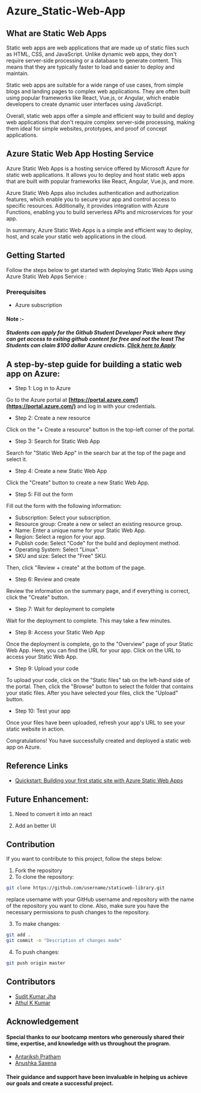 # Azure_Static-Web-App

## What are Static Web Apps
Static web apps are web applications that are made up of static files such as HTML, CSS, and JavaScript. Unlike dynamic web apps, they don't require server-side processing or a database to generate content. This means that they are typically faster to load and easier to deploy and maintain.

Static web apps are suitable for a wide range of use cases, from simple blogs and landing pages to complex web applications. They are often built using popular frameworks like React, Vue.js, or Angular, which enable developers to create dynamic user interfaces using JavaScript.

Overall, static web apps offer a simple and efficient way to build and deploy web applications that don't require complex server-side processing, making them ideal for simple websites, prototypes, and proof of concept applications.

## Azure Static Web App Hosting Service
Azure Static Web Apps is a hosting service offered by Microsoft Azure for static web applications. It allows you to deploy and host static web apps that are built with popular frameworks like React, Angular, Vue.js, and more.

Azure Static Web Apps also includes authentication and authorization features, which enable you to secure your app and control access to specific resources. Additionally, it provides integration with Azure Functions, enabling you to build serverless APIs and microservices for your app.

In summary, Azure Static Web Apps is a simple and efficient way to deploy, host, and scale your static web applications in the cloud.

## Getting Started
Follow the steps below to get started with deploying Static Web Apps using Azure Static Web Apps Service :

### Prerequisites
- Azure subscription

#### Note :- 
##### Students can apply for the Github Student Developer Pack where they can get access to exiting github content for free and not the least The Students can claim $100 dollar Azure credicts. [Click here to Apply](https://education.github.com/pack)


## A step-by-step guide for building a static web app on Azure:
- Step 1: Log in to Azure

Go to the Azure portal at **[https://portal.azure.com/](https://portal.azure.com/)** and log in with your credentials.

- Step 2: Create a new resource

Click on the "+ Create a resource" button in the top-left corner of the portal.

- Step 3: Search for Static Web App

Search for "Static Web App" in the search bar at the top of the page and select it.

- Step 4: Create a new Static Web App

Click the "Create" button to create a new Static Web App.

- Step 5: Fill out the form

Fill out the form with the following information:

- Subscription: Select your subscription.
- Resource group: Create a new or select an existing resource group.
- Name: Enter a unique name for your Static Web App.
- Region: Select a region for your app.
- Publish code: Select "Code" for the build and deployment method.
- Operating System: Select "Linux".
- SKU and size: Select the "Free" SKU.

Then, click "Review + create" at the bottom of the page.

- Step 6: Review and create

Review the information on the summary page, and if everything is correct, click the "Create" button.

- Step 7: Wait for deployment to complete

Wait for the deployment to complete. This may take a few minutes.

- Step 8: Access your Static Web App

Once the deployment is complete, go to the "Overview" page of your Static Web App. Here, you can find the URL for your app. Click on the URL to access your Static Web App.

- Step 9: Upload your code

To upload your code, click on the "Static files" tab on the left-hand side of the portal. Then, click the "Browse" button to select the folder that contains your static files. After you have selected your files, click the "Upload" button.

- Step 10: Test your app

Once your files have been uploaded, refresh your app's URL to see your static website in action.

Congratulations! You have successfully created and deployed a static web app on Azure.


## Reference Links

- [Quickstart: Building your first static site with Azure Static Web Apps](https://learn.microsoft.com/en-IN/azure/static-web-apps/getting-started?tabs=vanilla-javascript)


## Future Enhancement:
1. Need to convert it into an react

2. Add an better UI 


## Contribution

If you want to contribute to this project, follow the steps below:

1. Fork the repository
2. To clone the repository:
```bash
git clone https://github.com/username/staticweb-library.git
```
replace username with your GitHub username and repository with the name of the repository you want to clone. Also, make sure you have the necessary permissions to push changes to the repository.

3. To make changes:
```bash
git add .
git commit -m "Description of changes made"
```

4. To push changes:
```bash
git push origin master
```

## Contributors

- [Sudit Kumar Jha](https://github.com/SuditJha)
- [Athul K Kumar](https://github.com/AthulKkumar)

## Acknowledgement
#### Special thanks to our bootcamp mentors who generously shared their time, expertise, and knowledge with us throughout the program. 

- [Antariksh Pratham](https://github.com/APratham)
- [Anushka Saxena](https://github.com/SaxenaAnushka102)

#### Their guidance and support have been invaluable in helping us achieve our goals and create a successful project.